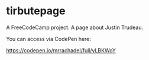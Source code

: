 # tirbutepage
A FreeCodeCamp project. A page about Justin Trudeau.

You can access via CodePen here:

https://codepen.io/mrrachadel/full/yLBKWoY

